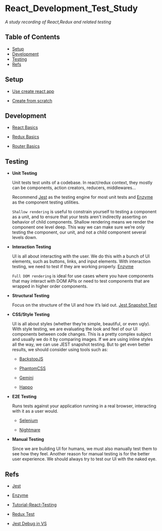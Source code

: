 # React_Development_Test_Study

*A study recording of React,Redux and related testing*

## Table of Contents

  - [Setup](#setup)
  - [Development](#development)
  - [Testing](#testing)
  - [Refs](#refs)
  
## Setup

  * [Use create react app](https://github.com/facebook/create-react-app)

  * [Create from scratch](https://www.robinwieruch.de/minimal-react-webpack-babel-setup/)

## Development

  * [React Basics](https://reactjs.org/docs/hello-world.html)

  * [Redux Basics](https://redux.js.org/basics)

  * [Router Basics](https://reacttraining.com/react-router/web/example/basic)

## Testing

  - **Unit Testing** 

    Unit tests test units of a codebase. In react/redux context, they mostly can be components, action creators, reducers, middlewares... 
    
    Recommend [Jest](https://facebook.github.io/jest) as the testing engine for most unit tests and [Enzyme](https://github.com/airbnb/enzyme) as the component testing utilities.
    
    `Shallow rendering` is useful to constrain yourself to testing a component as a unit, and to ensure that your tests aren't indirectly asserting on behavior of child components. Shallow rendering means we render the component one level deep. This way we can make sure we’re only testing the component, our unit, and not a child component several levels down.
   
  - **Interaction Testing** 

    UI is all about interacting with the user. We do this with a bunch of UI elements, such as buttons, links, and input elements. With interaction testing, we need to test if they are working properly. [Enzyme](https://github.com/airbnb/enzyme)
    
    `Full DOM rendering` is ideal for use cases where you have components that may interact with DOM APIs or need to test components that are wrapped in higher order components.

  - **Structural Testing** 

    Focus on the structure of the UI and how it’s laid out. [Jest Snapshot Test](https://facebook.github.io/jest/docs/en/snapshot-testing.html)

  - **CSS/Style Testing**
  
    UI is all about styles (whether they’re simple, beautiful, or even ugly). With style testing, we are evaluating the look and feel of our UI components between code changes. This is a pretty complex subject and usually we do it by comparing images. If we are using inline styles all the way, we can use JEST snapshot testing. But to get even better results, we should consider using tools such as:

    * [BackstopJS](https://github.com/garris/BackstopJS)

    * [PhantomCSS](https://github.com/Huddle/PhantomCSS)

    * [Gemini](https://github.com/gemini-testing/gemini)

    * [Happo](https://github.com/Galooshi/happo)


  - **E2E Testing**

     Runs tests against your application running in a real browser, interacting with it as a user would.

    * [Selenium](https://www.seleniumhq.org/)
    
    * [Nightmare](https://github.com/segmentio/nightmare/)
    
  - **Manual Testing** 

    Since we are building UI for humans, we must also manually test them to see how they feel. Another reason for manual testing is for the better user experience. We should always try to test our UI with the naked eye.
    
  
 ## Refs
  
   * [Jest](https://facebook.github.io/jest/docs/en/getting-started.html)
    
   * [Enzyme](https://github.com/airbnb/enzyme)
       
   * [Tutorial-React-Testing](https://facebook.github.io/jest/docs/en/tutorial-react.html)

   * [Redux Test](https://redux.js.org/recipes/writing-tests)
   
   * [Jest Debug in VS](https://github.com/Microsoft/vscode-recipes/tree/master/debugging-jest-tests)

